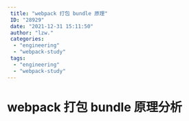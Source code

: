 ```yaml
---
 title: "webpack 打包 bundle 原理"
 ID: "28929"
 date: "2021-12-31 15:11:50"
 author: "lzw."
 categories: 
  - "engineering"
  - "webpack-study"
 tags: 
  - "engineering"
  - "webpack-study"
---
```


# webpack 打包 bundle 原理分析



